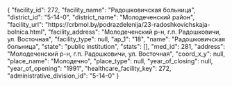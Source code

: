 {
    "facility_id": 272,
    "facility_name": "Радошковичская больница",
    "district_id": "5-14-0",
    "district_name": "Молодеченский район",
    "facility_url": "https:\/\/crbmol.by\/podrazdelenija\/23-radoshkovichskaja-bolnica.html",
    "facility_address": "Молодеченский р-н, г.п. Радошковичи, ул. Восточная",
    "facility_type": null,
    "ap_1": "18",
    "name": "Радошковичская больница",
    "state": "public institution",
    "stats": [],
    "med_id": 281,
    "address": "Молодеченский р-н, г.п. Радошковичи, ул. Восточная",
    "coord_x_y": null,
    "place_name": "Молодечно",
    "place_type": null,
    "year_of_closing": null,
    "year_of_opening": "1991",
    "healthcare_facility_key": 272,
    "administrative_division_id": "5-14-0"
}